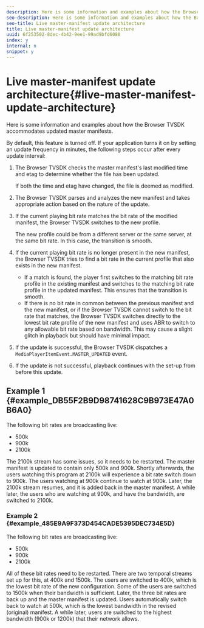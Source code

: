 ```yaml
---
description: Here is some information and examples about how the Browser TVSDK accommodates updated master manifests.
seo-description: Here is some information and examples about how the Browser TVSDK accommodates updated master manifests.
seo-title: Live master-manifest update architecture
title: Live master-manifest update architecture
uuid: 6f253502-8dec-4b42-9ee1-99ad9bfd6080
index: y
internal: n
snippet: y
---
```


# Live master-manifest update architecture{#live-master-manifest-update-architecture}

Here is some information and examples about how the Browser TVSDK accommodates updated master manifests.

By default, this feature is turned off. If your application turns it on by setting an update frequency in minutes, the following steps occur after every update interval:

1. The Browser TVSDK checks the master manifest's last modified time and etag to determine whether the file has been updated.

   If both the time and etag have changed, the file is deemed as modified. 
1. The Browser TVSDK parses and analyzes the new manifest and takes appropriate action based on the nature of the update. 
1. If the current playing bit rate matches the bit rate of the modified manifest, the Browser TVSDK switches to the new profile.

   The new profile could be from a different server or the same server, at the same bit rate. In this case, the transition is smooth. 
1. If the current playing bit rate is no longer present in the new manifest, the Browser TVSDK tries to find a bit rate in the current profile that also exists in the new manifest.

    * If a match is found, the player first switches to the matching bit rate profile in the existing manifest and switches to the matching bit rate profile in the updated manifest. This ensures that the transition is smooth. 
    * If there is no bit rate in common between the previous manifest and the new manifest, or if the Browser TVSDK cannot switch to the bit rate that matches, the Browser TVSDK switches directly to the lowest bit rate profile of the new manifest and uses ABR to switch to any allowable bit rate based on bandwidth. This may cause a slight glitch in playback but should have minimal impact.

1. If the update is successful, the Browser TVSDK dispatches a `MediaPlayerItemEvent.MASTER_UPDATED` event. 
1. If the update is not successful, playback continues with the set-up from before this update.

## Example 1 {#example_DB55F2B9D98741628C9B973E47A0B6A0}

The following bit rates are broadcasting live:

* 500k 
* 900k 
* 2100k

The 2100k stream has some issues, so it needs to be restarted. The master manifest is updated to contain only 500k and 900k. Shortly afterwards, the users watching this program at 2100k will experience a bit rate switch down to 900k. The users watching at 900k continue to watch at 900k. Later, the 2100k stream resumes, and it is added back in the master manifest. A while later, the users who are watching at 900k, and have the bandwidth, are switched to 2100k.

### Example 2 {#example_485E9A9F373D454CADE5395DEC734E5D}

The following bit rates are broadcasting live:

* 500k 
* 900k 
* 2100k

All of these bit rates need to be restarted. There are two temporal streams set up for this, at 400k and 1500k. The users are switched to 400k, which is the lowest bit rate of the new configuration. Some of the users are switched to 1500k when their bandwidth is sufficient. Later, the three bit rates are back up and the master manifest is updated. Users automatically switch back to watch at 500k, which is the lowest bandwidth in the revised (original) manifest. A while later, users are switched to the highest bandwidth (900k or 1200k) that their network allows.

<!-- 

WRITER: Add relref to api/psdk/asdoc-dhls_1.4/com/adobe/mediacore/events/MediaPlayerItemEvent.html#MASTER_UPDATED

 -->

